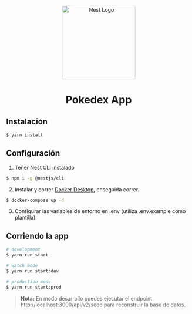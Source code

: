 <p align="center">
  <a href="http://nestjs.com/" target="blank"><img src="https://nestjs.com/img/logo-small.svg" width="200" alt="Nest Logo" /></a>
</p>

[circleci-image]: https://img.shields.io/circleci/build/github/nestjs/nest/master?token=abc123def456
[circleci-url]: https://circleci.com/gh/nestjs/nest

  <h1 align="center">Pokedex App</h1>


## Instalación

```bash
$ yarn install
```

## Configuración

1. Tener Nest CLI instalado
```bash
$ npm i -g @nestjs/cli
```
2. Instalar y correr [Docker Desktop](https://www.docker.com/products/docker-desktop/), enseguida correr.
```bash
$ docker-compose up -d
```
3. Configurar las variables de entorno en .env (utiliza .env.example como plantilla).


## Corriendo la app

```bash
# development
$ yarn run start

# watch mode
$ yarn run start:dev

# production mode
$ yarn run start:prod
```
>**Nota:** En modo desarrollo puedes ejecutar el endpoint http://localhost:3000/api/v2/seed para reconstruir la base de datos.